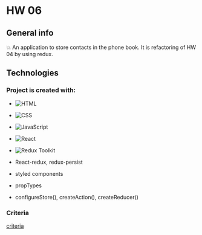 # HW 06


## General info

:boom: An application to store contacts in the phone book. It is refactoring of HW 04 by using redux.


## Technologies


### Project is created with:

- ![HTML](https://img.shields.io/badge/-HTML-05122A?style=flat&logo=HTML5)&nbsp;

- ![CSS](https://img.shields.io/badge/-CSS-05122A?style=flat&logo=CSS3&logoColor=1572B6)&nbsp;
 
- ![JavaScript](https://img.shields.io/badge/-JavaScript-05122A?style=flat&logo=javascript)&nbsp;

- ![React](https://badges.aleen42.com/src/react.svg )

- ![Redux Toolkit](https://badges.aleen42.com/src/redux.svg )

- React-redux, redux-persist

- styled components

- propTypes

- configureStore(), createAction(), createReducer() 

 
### Criteria
[criteria](https://github.com/goitacademy/react-homework/blob/master/homework-06/README.pl.md )

